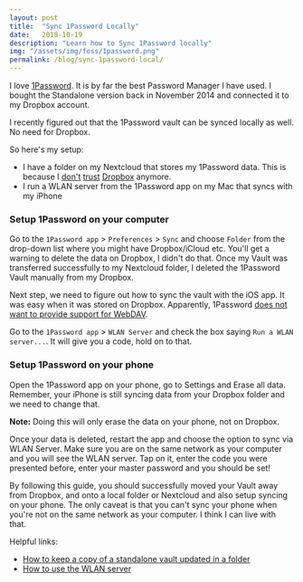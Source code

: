 ```yaml
---
layout: post
title:  "Sync 1Password Locally"
date:   2018-10-19
description: "Learn how to Sync 1Password locally"
img: "/assets/img/foss/1password.png"
permalink: /blog/sync-1password-local/
---
```


I love [1Password](https://1password.com/). It is by far the best Password Manager I have used. I bought the Standalone version back in November 2014 and connected it to my Dropbox account.

I recently figured out that the 1Password vault can be synced locally as well. No need for Dropbox.

So here's my setup:
* I have a folder on my Nextcloud that stores my 1Password data. This is because I [don't](https://www.davidculley.com/dropbox-privacy-concerns/) [trust](https://techcrunch.com/2014/10/11/edward-snowden-new-yorker-festival/) [Dropbox](https://cloudmounter.net/dropbox-privacy.html) anymore.
* I run a WLAN server from the 1Password app on my Mac that syncs with my iPhone

### Setup 1Password on your computer

Go to the ```1Password app``` > ```Preferences``` > ```Sync``` and choose ```Folder``` from the drop-down list where you might have Dropbox/iCloud etc. You'll get a warning to delete the data on Dropbox, I didn't do that. Once my Vault was transferred successfully to my Nextcloud folder, I deleted the 1Password Vault manually from my Dropbox.

Next step, we need to figure out how to sync the vault with the iOS app. It was easy when it was stored on Dropbox. Apparently, 1Password [does not want to provide support for WebDAV](https://discussions.agilebits.com/discussion/86142/nextcloud-owncloud-webdav-syncing).

Go to the ```1Password app``` > ```WLAN Server``` and check the box saying ```Run a WLAN server...```. It will give you a code, hold on to that.

### Setup 1Password on your phone

Open the 1Password app on your phone, go to Settings and Erase all data. Remember, your iPhone is still syncing data from your Dropbox folder and we need to change that.

<b>Note:</b> Doing this will only erase the data on your phone, not on Dropbox.

Once your data is deleted, restart the app and choose the option to sync via WLAN Server. Make sure you are on the same network as your computer and you will see the WLAN server. Tap on it, enter the code you were presented before, enter your master password and you should be set!

By following this guide, you should successfully moved your Vault away from Dropbox, and onto a local folder or Nextcloud and also setup syncing on your phone. The only caveat is that you can't sync your phone when you're not on the same network as your computer. I think I can live with that.

Helpful links:
* [How to keep a copy of a standalone vault updated in a folder](https://support.1password.com/local-folder/)
* [How to use the WLAN server](https://support.1password.com/wlan-server/)
